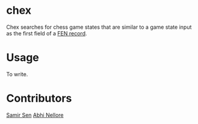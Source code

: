# chex
Chex searches for chess game states that are similar to a game state input as the first field of a [FEN record](https://en.wikipedia.org/wiki/Forsyth%E2%80%93Edwards_Notation).

# Usage
To write.

# Contributors
[Samir Sen](https://github.com/samirsen)
[Abhi Nellore](https://github.com/nellore)
